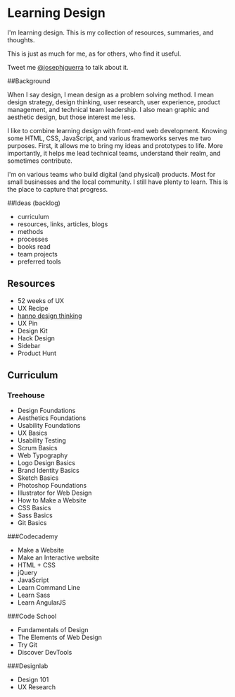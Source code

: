 # Learning Design

I'm learning design. This is my collection of resources, summaries, and thoughts. 

This is just as much for me, as for others, who find it useful. 

Tweet me [@josephjguerra](https://twitter.com/josephjguerra) to talk about it.

##Background

When I say design, I mean design as a problem solving method. I mean design strategy, design thinking, user research, user experience, product management, and technical team leadership. I also mean graphic and aesthetic design, but those interest me less. 

I like to combine learning design with front-end web development. Knowing some HTML, CSS, JavaScript, and various frameworks serves me two purposes. First, it allows me to bring my ideas and prototypes to life. More importantly, it helps me lead technical teams, understand their realm, and sometimes contribute. 

I'm on various teams who build digital (and physical) products. Most for small businesses and the local community. I still have plenty to learn. This is the place to capture that progress.

##Ideas (backlog)
- curriculum
- resources, links, articles, blogs
- methods
- processes
- books read
- team projects
- preferred tools

## Resources
- 52 weeks of UX
- UX Recipe
- [hanno design thinking](https://github.com/wearehanno/designthinking/wiki)
- UX Pin
- Design Kit
- Hack Design
- Sidebar
- Product Hunt

## Curriculum
### Treehouse
- Design Foundations
- Aesthetics Foundations
- Usability Foundations
- UX Basics
- Usability Testing
- Scrum Basics
- Web Typography
- Logo Design Basics
- Brand Identity Basics
- Sketch Basics
- Photoshop Foundations
- Illustrator for Web Design
- How to Make a Website
- CSS Basics
- Sass Basics
- Git Basics

###Codecademy
- Make a Website
- Make an Interactive website
- HTML + CSS
- jQuery
- JavaScript
- Learn Command Line
- Learn Sass
- Learn AngularJS

###Code School
- Fundamentals of Design
- The Elements of Web Design
- Try Git
- Discover DevTools

###Designlab
- Design 101
- UX Research
